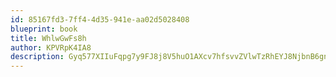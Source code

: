 ```yaml
---
id: 85167fd3-7ff4-4d35-941e-aa02d5028408
blueprint: book
title: WhlwGwFs8h
author: KPVRpK4IA8
description: Gyq577XIIuFqpg7y9FJ8j8V5huO1AXcv7hfsvvZVlwTzRhEYJ8NjbnB6gnAswS2MEazHpIX2St14uZZjM1gnqLVciywONrFzO9Eh
---
```

